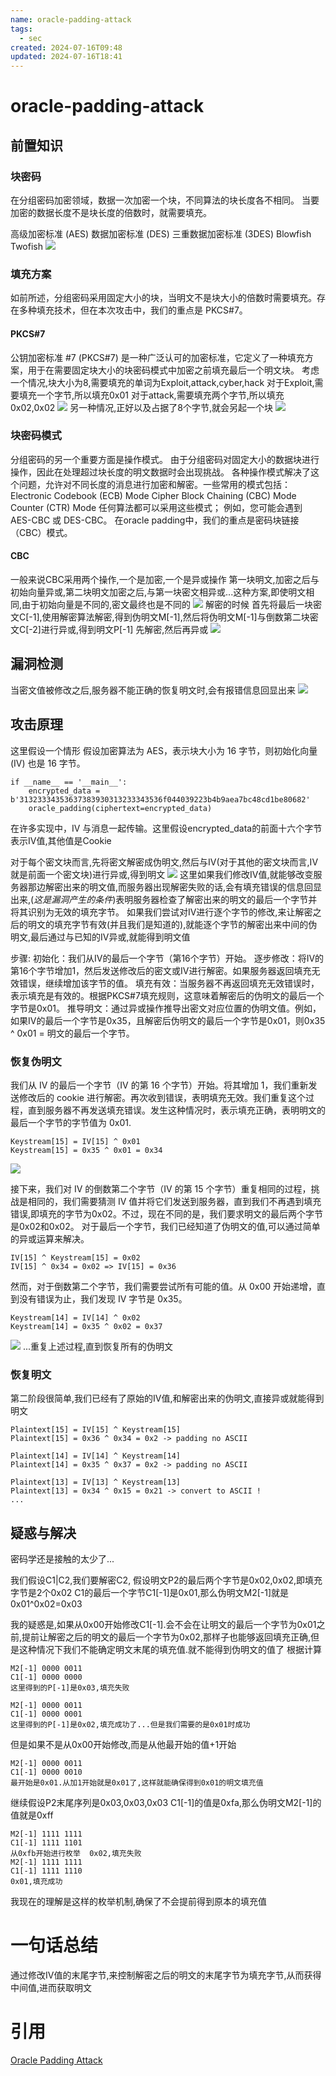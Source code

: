 ```yaml
---
name: oracle-padding-attack
tags:
  - sec
created: 2024-07-16T09:48
updated: 2024-07-16T18:41
---
```

# oracle-padding-attack
## 前置知识
### 块密码
在分组密码加密领域，数据一次加密一个块，不同算法的块长度各不相同。
当要加密的数据长度不是块长度的倍数时，就需要填充。

高级加密标准 (AES)
数据加密标准 (DES)
三重数据加密标准 (3DES)
Blowfish
Twofish
![](https://img.l1uyun.one/202407160948_oracle-padding-attack_image_1.png)
### 填充方案
如前所述，分组密码采用固定大小的块，当明文不是块大小的倍数时需要填充。存在多种填充技术，但在本次攻击中，我们的重点是 PKCS#7。
#### PKCS#7
公钥加密标准 #7 (PKCS#7) 是一种广泛认可的加密标准，它定义了一种填充方案，用于在需要固定块大小的块密码模式中加密之前填充最后一个明文块。
考虑一个情况,块大小为8,需要填充的单词为Exploit,attack,cyber,hack
对于Exploit,需要填充一个字节,所以填充0x01
对于attack,需要填充两个字节,所以填充0x02,0x02
![](https://img.l1uyun.one/202407160948_oracle-padding-attack_image_2.png)
另一种情况,正好以及占据了8个字节,就会另起一个块
![](https://img.l1uyun.one/202407160948_oracle-padding-attack_image_3.png)
### 块密码模式
分组密码的另一个重要方面是操作模式。
由于分组密码对固定大小的数据块进行操作，因此在处理超过块长度的明文数据时会出现挑战。
各种操作模式解决了这个问题，允许对不同长度的消息进行加密和解密。一些常用的模式包括：
Electronic Codebook (ECB) Mode
Cipher Block Chaining (CBC) Mode
Counter (CTR) Mode 
任何算法都可以采用这些模式；
例如，您可能会遇到 AES-CBC 或 DES-CBC。
在oracle padding中，我们的重点是密码块链接（CBC）模式。
#### CBC
一般来说CBC采用两个操作,一个是加密,一个是异或操作
第一块明文,加密之后与初始向量异或,第二块明文加密之后,与第一块密文相异或...这种方案,即使明文相同,由于初始向量是不同的,密文最终也是不同的
![](https://img.l1uyun.one/202407160948_oracle-padding-attack_image_4.png)
解密的时候
首先将最后一块密文C\[-1]\,使用解密算法解密,得到伪明文M\[-1\],然后将伪明文M\[-1\]与倒数第二块密文C\[-2\]进行异或,得到明文P\[-1\]
先解密,然后再异或
![](https://img.l1uyun.one/202407160948_oracle-padding-attack_image_5.png)

## 漏洞检测
当密文值被修改之后,服务器不能正确的恢复明文时,会有报错信息回显出来
![](https://img.l1uyun.one/202407160948_oracle-padding-attack_image_6.png)

## 攻击原理

这里假设一个情形
假设加密算法为 AES，表示块大小为 16 字节，则初始化向量 (IV) 也是 16 字节。
```
if __name__ == '__main__':
    encrypted_data = b'31323334353637383930313233343536f044039223b4b9aea7bc48cd1be80682'
    oracle_padding(ciphertext=encrypted_data)
```
在许多实现中，IV 与消息一起传输。这里假设encrypted_data的前面十六个字节表示IV值,其他值是Cookie

对于每个密文块而言,先将密文解密成伪明文,然后与IV(对于其他的密文块而言,IV就是前面一个密文块)进行异或,得到明文
![](https://img.l1uyun.one/202407160948_oracle-padding-attack_image_7.png)
这里如果我们修改IV值,就能够改变服务器那边解密出来的明文值,而服务器出现解密失败的话,会有填充错误的信息回显出来,(*这是漏洞产生的条件*)表明服务器检查了解密出来的明文的最后一个字节并将其识别为无效的填充字节。
如果我们尝试对IV进行逐个字节的修改,来让解密之后的明文的填充字节有效(并且我们是知道的),就能逐个字节的解密出来中间的伪明文,最后通过与已知的IV异或,就能得到明文值

步骤:
初始化：我们从IV的最后一个字节（第16个字节）开始。
逐步修改：将IV的第16个字节增加1，然后发送修改后的密文或IV进行解密。如果服务器返回填充无效错误，继续增加该字节的值。
填充有效：当服务器不再返回填充无效错误时，表示填充是有效的。根据PKCS#7填充规则，这意味着解密后的伪明文的最后一个字节是0x01。
推导明文：通过异或操作推导出密文对应位置的伪明文值。例如，如果IV的最后一个字节是0x35，且解密后伪明文的最后一个字节是0x01，则0x35 ^ 0x01 = 明文的最后一个字节。
### 恢复伪明文
我们从 IV 的最后一个字节（IV 的第 16 个字节）开始。将其增加 1，我们重新发送修改后的 cookie 进行解密。再次收到错误，表明填充无效。我们重复这个过程，直到服务器不再发送填充错误。发生这种情况时，表示填充正确，表明明文的最后一个字节的字节值为 0x01.
```
Keystream[15] = IV[15] ^ 0x01
Keystream[15] = 0x35 ^ 0x01 = 0x34
```
![](https://img.l1uyun.one/202407160948_oracle-padding-attack_image_8.png)

接下来，我们对 IV 的倒数第二个字节（IV 的第 15 个字节）重复相同的过程，挑战是相同的，我们需要猜测 IV 值并将它们发送到服务器，直到我们不再遇到填充错误,即填充的字节为0x02。不过，现在不同的是，我们要求明文的最后两个字节是0x02和0x02。
对于最后一个字节，我们已经知道了伪明文的值,可以通过简单的异或运算来解决。
```
IV[15] ^ Keystream[15] = 0x02
IV[15] ^ 0x34 = 0x02 => IV[15] = 0x36
```
然而，对于倒数第二个字节，我们需要尝试所有可能的值。从 0x00 开始递增，直到没有错误为止，我们发现 IV 字节是 0x35。
```
Keystream[14] = IV[14] ^ 0x02
Keystream[14] = 0x35 ^ 0x02 = 0x37
```
![](https://img.l1uyun.one/202407160948_oracle-padding-attack_image_9.png)
...重复上述过程,直到恢复所有的伪明文
### 恢复明文
第二阶段很简单,我们已经有了原始的IV值,和解密出来的伪明文,直接异或就能得到明文
```
Plaintext[15] = IV[15] ^ Keystream[15]
Plaintext[15] = 0x36 ^ 0x34 = 0x2 -> padding no ASCII

Plaintext[14] = IV[14] ^ Keystream[14]
Plaintext[14] = 0x35 ^ 0x37 = 0x2 -> padding no ASCII

Plaintext[13] = IV[13] ^ Keystream[13]
Plaintext[13] = 0x34 ^ 0x15 = 0x21 -> convert to ASCII !
...
```
## 疑惑与解决
密码学还是接触的太少了...

我们假设C1|C2,我们要解密C2,
假设明文P2的最后两个字节是0x02,0x02,即填充字节是2个0x02
C1的最后一个字节C1\[-1\]是0x01,那么伪明文M2\[-1]就是0x01^0x02=0x03

我的疑惑是,如果从0x00开始修改C1\[-1\].会不会在让明文的最后一个字节为0x01之前,提前让解密之后的明文的最后一个字节为0x02,那样子也能够返回填充正确,但是这种情况下我们不能确定明文末尾的填充值.就不能得到伪明文的值了
根据计算
```
M2[-1] 0000 0011
C1[-1] 0000 0000  
这里得到的P[-1]是0x03,填充失败

M2[-1] 0000 0011
C1[-1] 0000 0001 
这里得到的P[-1]是0x02,填充成功了...但是我们需要的是0x01时成功
```
但是如果不是从0x00开始修改,而是从他最开始的值+1开始
```
M2[-1] 0000 0011
C1[-1] 0000 0010  
最开始是0x01.从加1开始就是0x01了,这样就能确保得到0x01的明文填充值
```
继续假设P2末尾序列是0x03,0x03,0x03
C1\[-1\]的值是0xfa,那么伪明文M2\[-1\]的值就是0xff
```
M2[-1] 1111 1111
C1[-1] 1111 1101
从0xfb开始进行枚举  0x02,填充失败
M2[-1] 1111 1111
C1[-1] 1111 1110 
0x01,填充成功
```
我现在的理解是这样的枚举机制,确保了不会提前得到原本的填充值
# 一句话总结
通过修改IV值的末尾字节,来控制解密之后的明文的末尾字节为填充字节,从而获得中间值,进而获取明文

# 引用
[Oracle Padding Attack](https://medium.com/@masjadaan/oracle-padding-attack-a61369993c86)